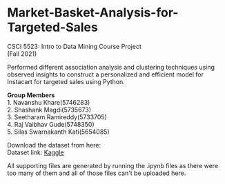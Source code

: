 # Market-Basket-Analysis-for-Targeted-Sales

CSCI 5523: Intro to Data Mining Course Project  
(Fall 2021)

Performed different association analysis and clustering techniques using observed insights to construct a personalized and efficient model for Instacart for targeted sales using Python.

**Group Members**  
    1. Navanshu Khare(5746283)      
    2. Shashank Magdi(5735673)  
    3. Seetharam Ramireddy(5733705)  
    4. Raj Vaibhav Gude(5748350)  
    5. Silas Swarnakanth Kati(5654085)  



Download the dataset from here:  
Dataset link: [Kaggle](https://www.kaggle.com/c/instacart-market-basket-analysis/data "Instacart Dataset")

All supporting files are generated by running the .ipynb files as there were too many of them and all of those files can't be uploaded here.
